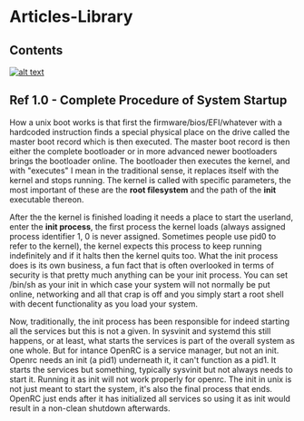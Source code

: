 # Articles-Library

## Contents

[![alt text](https://img.shields.io/badge/Ref%201.0-Complete%20Procedure%20of%20system%20startup-yellow)](https://github.com/NashoNightmare/Article-Library#ref-10----complete-procedure-of-system-startup)

## Ref 1.0  - Complete Procedure of System Startup

How a unix boot works is that first the firmware/bios/EFI/whatever with a hardcoded instruction finds a special physical place on the drive called the master boot record which is then executed. The master boot record is then either the complete bootloader or in more advanced newer bootloaders brings the bootloader online. The bootloader then executes the kernel, and with "executes" I mean in the traditional sense, it replaces itself with the kernel and stops running. The kernel is called with specific parameters, the most important of these are the **root filesystem** and the path of the **init** executable thereon.

After the the kernel is finished loading it needs a place to start the userland, enter the **init process**, the first process the kernel loads (always assigned process identifier 1, 0 is never assigned. Sometimes people use pid0 to refer to the kernel), the kernel expects this process to keep running indefinitely and if it halts then the kernel quits too. What the init process does is its own business, a fun fact that is often overlooked in terms of security is that pretty much anything can be your init process. You can set /bin/sh as your init in which case your system will not normally be put online, networking and all that crap is off and you simply start a root shell with decent functionality as you load your system.

Now, traditionally, the init process has been responsible for indeed starting all the services but this is not a given. In sysvinit and systemd this still happens, or at least, what starts the services is part of the overall system as one whole. But for intance OpenRC is a service manager, but not an init. Openrc needs an init (a pid1) underneath it, it can't function as a pid1. It starts the services but something, typically sysvinit but not always needs to start it. Running it as init will not work properly for openrc. The init in unix is not just meant to start the system, it's also the final process that ends. OpenRC just ends after it has initialized all services so using it as init would result in a non-clean shutdown afterwards.


